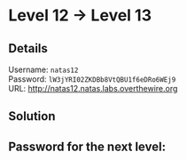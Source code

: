 # Level 12 → Level 13

## Details
Username: `natas12`<br />
Password: `lW3jYRI02ZKDBb8VtQBU1f6eDRo6WEj9`<br />
URL:      http://natas12.natas.labs.overthewire.org

## Solution

## Password for the next level:
```

```
